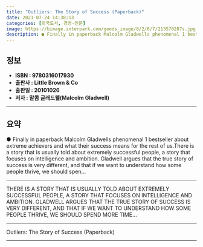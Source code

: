 ```yaml
---
title: "Outliers: The Story of Success (Paperback)"
date: 2021-07-24 14:38:13
categories: [외국도서, 경영-인문]
image: https://bimage.interpark.com/goods_image/8/2/8/7/213578287s.jpg
description: ● Finally in paperback Malcolm Gladwells phenomenal 1 bestseller about extreme achievers and what their success means for the rest of us.There is a story that
---
```


## **정보**

- **ISBN : 9780316017930**
- **출판사 : Little Brown & Co**
- **출판일 : 20101026**
- **저자 : 말콤 글래드웰(Malcolm Gladwell)**

------



## **요약**

●  Finally in paperback Malcolm Gladwells phenomenal 1 bestseller about extreme achievers and what their success means for the rest of us.There is a story that is usually told about extremely successful people, a story that focuses on intelligence and ambition. Gladwell argues that the true story of success is very different, and that if we want to understand how some people thrive, we should spen...

------

THERE IS A STORY THAT IS USUALLY TOLD ABOUT EXTREMELY SUCCESSFUL PEOPLE, A STORY THAT FOCUSES ON INTELLIGENCE AND AMBITION. GLADWELL ARGUES THAT THE TRUE STORY OF SUCCESS IS VERY DIFFERENT, AND THAT IF WE WANT TO UNDERSTAND HOW SOME PEOPLE THRIVE, WE SHOULD SPEND MORE TIME... 

------


Outliers: The Story of Success (Paperback) 

------


